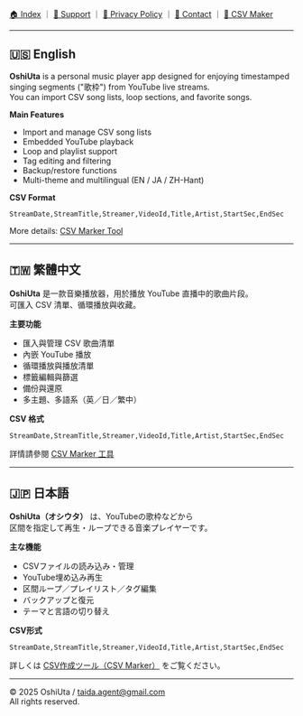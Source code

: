 [🏠 Index](index.md) ｜ [💬 Support](support.md) ｜ [🔐 Privacy Policy](privacy.md) ｜ [📩 Contact](contact.md) ｜ [🧾 CSV Maker](csv_maker.html)

---

## 🇺🇸 English

**OshiUta** is a personal music player app designed for enjoying timestamped singing segments ("歌枠") from YouTube live streams.  
You can import CSV song lists, loop sections, and favorite songs.

**Main Features**
- Import and manage CSV song lists  
- Embedded YouTube playback  
- Loop and playlist support  
- Tag editing and filtering  
- Backup/restore functions  
- Multi-theme and multilingual (EN / JA / ZH-Hant)

**CSV Format**
```
StreamDate,StreamTitle,Streamer,VideoId,Title,Artist,StartSec,EndSec
```
More details: [CSV Marker Tool](csv_maker.html)

---

## 🇹🇼 繁體中文

**OshiUta** 是一款音樂播放器，用於播放 YouTube 直播中的歌曲片段。  
可匯入 CSV 清單、循環播放與收藏。

**主要功能**
- 匯入與管理 CSV 歌曲清單  
- 內嵌 YouTube 播放  
- 循環播放與播放清單  
- 標籤編輯與篩選  
- 備份與還原  
- 多主題、多語系（英／日／繁中）

**CSV 格式**
```
StreamDate,StreamTitle,Streamer,VideoId,Title,Artist,StartSec,EndSec
```
詳情請參閱 [CSV Marker 工具](csv_maker.html)

---

## 🇯🇵 日本語

**OshiUta（オシウタ）** は、YouTubeの歌枠などから  
区間を指定して再生・ループできる音楽プレイヤーです。

**主な機能**
- CSVファイルの読み込み・管理  
- YouTube埋め込み再生  
- 区間ループ／プレイリスト／タグ編集  
- バックアップと復元  
- テーマと言語の切り替え

**CSV形式**
```
StreamDate,StreamTitle,Streamer,VideoId,Title,Artist,StartSec,EndSec
```
詳しくは [CSV作成ツール（CSV Marker）](csv_maker.html) をご覧ください。

---

© 2025 OshiUta / taida.agent@gmail.com  
All rights reserved.

